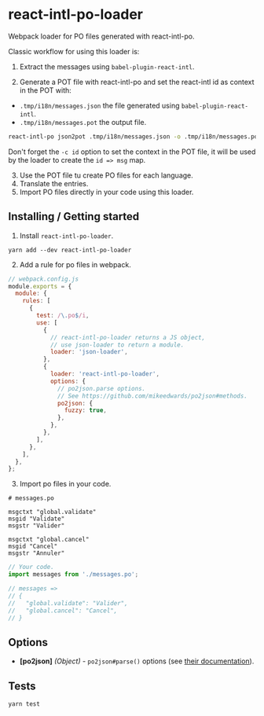 # react-intl-po-loader

Webpack loader for PO files generated with react-intl-po.

Classic workflow for using this loader is:

1. Extract the messages using `babel-plugin-react-intl`.

2. Generate a POT file with react-intl-po and set the react-intl id as context in the POT with:
- `.tmp/i18n/messages.json` the file generated using `babel-plugin-react-intl`.
- `.tmp/i18n/messages.pot` the output file.

```sh
react-intl-po json2pot .tmp/i18n/messages.json -o .tmp/i18n/messages.pot -c id
```

Don't forget the `-c id` option to set the context in the POT file, it will be used by the
loader to create the `id => msg` map.

3. Use the POT file tu create PO files for each language.
4. Translate the entries.
5. Import PO files directly in your code using this loader.

## Installing / Getting started

1. Install `react-intl-po-loader`.

```shell
yarn add --dev react-intl-po-loader
```

2. Add a rule for po files in webpack.

```js
// webpack.config.js
module.exports = {
  module: {
    rules: [
      {
        test: /\.po$/i,
        use: [
          {
            // react-intl-po-loader returns a JS object,
            // use json-loader to return a module.
            loader: 'json-loader',
          },
          {
            loader: 'react-intl-po-loader',
            options: {
              // po2json.parse options.
              // See https://github.com/mikeedwards/po2json#methods.
              po2json: {
                fuzzy: true,
              },
            },
          },
        ],
      },
    ],
  },
};
```

3. Import po files in your code.

```shell
# messages.po

msgctxt "global.validate"
msgid "Validate"
msgstr "Valider"

msgctxt "global.cancel"
msgid "Cancel"
msgstr "Annuler"
```

```js
// Your code.
import messages from './messages.po';

// messages =>
// {
//   "global.validate": "Valider",
//   "global.cancel": "Cancel",
// }
```

## Options

- **[po2json]** *(Object)* - `po2json#parse()` options (see [their documentation](https://github.com/mikeedwards/po2json#methods)).

## Tests

```shell
yarn test
```
